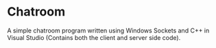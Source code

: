 # Chatroom
A simple chatroom program written using Windows Sockets and C++ in Visual Studio (Contains both the client and server side code).
